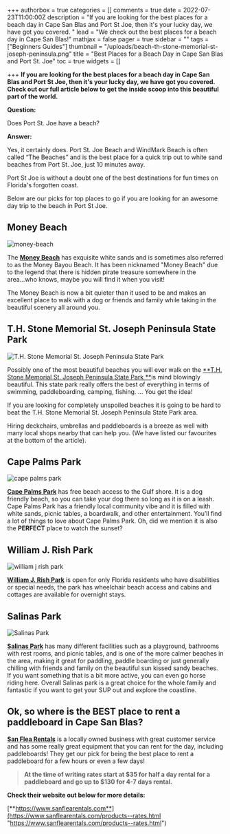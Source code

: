 +++
authorbox = true
categories = []
comments = true
date = 2022-07-23T11:00:00Z
description = "If you are looking for the best places for a beach day in Cape San Blas and Port St Joe, then it's your lucky day, we have got you covered. "
lead = "We check out the best places for a beach day in Cape San Blas!"
mathjax = false
pager = true
sidebar = ""
tags = ["Beginners Guides"]
thumbnail = "/uploads/beach-th-stone-memorial-st-joseph-peninsula.png"
title = "Best Places for a Beach Day in Cape San Blas and Port St. Joe"
toc = true
widgets = []

+++
**If you are looking for the best places for a beach day in Cape San Blas and Port St Joe, then it's your lucky day, we have got you covered.  Check out our full article below to get the inside scoop into this beautiful part of the world.**

**Question:**

Does Port St. Joe have a beach?

**Answer:**

Yes, it certainly does.  Port St. Joe Beach and WindMark Beach is often called “The Beaches” and is the best place for a quick trip out to white sand beaches from Port St. Joe, just 10 minutes away.

Port St Joe is without a doubt one of the best destinations for fun times on Florida's forgotten coast.

Below are our picks for top places to go if you are looking for an awesome day trip to the beach in Port St Joe.

## Money Beach

![money-beach](/uploads/money-beach.png "money-beach")

The [**Money Beach**](https://goo.gl/maps/3xNexKS1qb8XNDCo8) has exquisite white sands and is sometimes also referred to as the Money Bayou Beach.  It has been nicknamed "Money Beach" due to the legend that there is hidden pirate treasure somewhere in the area...who knows, maybe you will find it when you visit!  

The Money Beach is now a bit quieter than it used to be and makes an excellent place to walk with a dog or friends and family while taking in the beautiful scenery all around you.

## T.H. Stone Memorial St. Joseph Peninsula State Park

![T.H. Stone Memorial St. Joseph Peninsula State Park](/uploads/beach-th-stone-memorial-st-joseph-peninsula.png "T.H. Stone Memorial St. Joseph Peninsula State Park")

Possibly one of the most beautiful beaches you will ever walk on the [**T.H. Stone Memorial St. Joseph Peninsula State Park **](https://goo.gl/maps/y2AGi3fYj5v2Xq3t5)is mind blowingly beautiful.  This state park really offers the best of everything in terms of swimming, paddleboarding, camping, fishing.  ... You get the idea!

If you are looking for completely unspoiled beaches it is going to be hard to beat the T.H. Stone Memorial St. Joseph Peninsula State Park area.  

Hiring deckchairs, umbrellas and paddleboards is a breeze as well with many local shops nearby that can help you.  (We have listed our favourites at the bottom of the article).

## Cape Palms Park

![cape palms park](/uploads/cape-palm.png "cape palms park")

[**Cape Palms Park**](https://goo.gl/maps/pa6qhc29LjyBbnCe6) has free beach access to the Gulf shore.  It is a dog friendly beach, so you can take your dog there so long as it is on a leash.  Cape Palms Park has a friendly local community vibe and it is filled with white sands, picnic tables, a boardwalk, and other entertainment. You’ll find a lot of things to love about Cape Palms Park.  Oh, did we mention it is also the **PERFECT** place to watch the sunset?

## William J. Rish Park

![william j rish park](/uploads/william-j-rish-park.png "william j rish park")

[**William J. Rish Park**](https://goo.gl/maps/N7sGsT5TDzy2XQpE8) is open for only Florida residents who have disabilities or special needs, the park has wheelchair beach access and cabins and cottages are available for overnight stays.

## Salinas Park

![Salinas Park](/uploads/salinas-park.png "Salinas Park")

[**Salinas Park**](https://goo.gl/maps/exAHMF2xTJzVgn3o8) has many different facilities such as a playground, bathrooms with rest rooms, and picnic tables, and is one of the more calmer beaches in the area, making it great for paddling, paddle boarding or just generally chilling with friends and family on the beautiful sun kissed sandy beaches.  If you want something that is a bit more active, you can even go horse riding here.  Overall Salinas park is a great choice for the whole family and fantastic if you want to get your SUP out and explore the coastline.

## Ok, so where is the BEST place to rent a paddleboard in Cape San Blas?

[**San Flea Rentals**](https://www.sanflearentals.com/products--rates.html) is a locally owned business with great customer service and has some really great equipment that you can rent for the day, including paddleboards!   They get our pick for being the best place to rent a paddleboard for a few hours or even a few days!

> **At the time of writing rates start at $35 for half a day rental for a paddleboard and go up to $130 for 4-7 days rental.**

**Check their website out below for more details:** 

[**https://www.sanflearentals.com**](https://www.sanflearentals.com/products--rates.html "https://www.sanflearentals.com/products--rates.html")